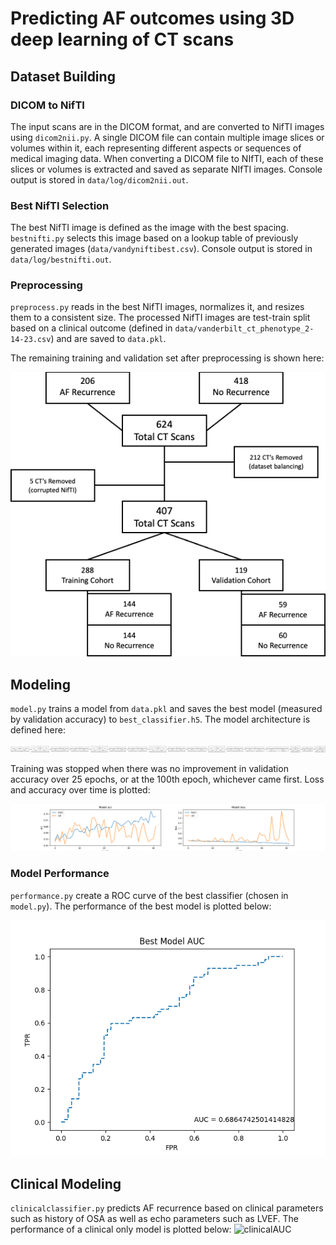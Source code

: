 # Predicting AF outcomes using 3D deep learning of CT scans

## Dataset Building
### DICOM to NifTI
The input scans are in the DICOM format, and are converted to NifTI images using `dicom2nii.py`. A single DICOM file can contain multiple image slices or volumes within it, each representing different aspects or sequences of medical imaging data. When converting a DICOM file to NIfTI, each of these slices or volumes is extracted and saved as separate NIfTI images. Console output is stored in `data/log/dicom2nii.out`.

### Best NifTI Selection
The best NifTI image is defined as the image with the best spacing. `bestnifti.py` selects this image based on a lookup table of previously generated images (`data/vandyniftibest.csv`). Console output is stored in `data/log/bestnifti.out`.

### Preprocessing
`preprocess.py` reads in the best NifTI images, normalizes it, and resizes them to a consistent size. The processed NifTI images are test-train split based on a clinical outcome (defined in `data/vanderbilt_ct_phenotype_2-14-23.csv`) and are saved to `data.pkl`. 

The remaining training and validation set after preprocessing is shown here:

![samples](./figs/samples.png)

## Modeling
`model.py` trains a model from `data.pkl` and saves the best model (measured by validation accuracy) to `best_classifier.h5`. The model architecture is defined here:

![architecture](./figs/architecture.png)

Training was stopped when there was no improvement in validation accuracy over 25 epochs, or at the 100th epoch, whichever came first. Loss and accuracy over time is plotted:

![performance](./figs/performance.png)

### Model Performance
`performance.py` create a ROC curve of the best classifier (chosen in `model.py`). The performance of the best model is plotted below:

![AUC](./figs/AUC.png)

## Clinical Modeling
`clinicalclassifier.py` predicts AF recurrence based on clinical parameters such as history of OSA as well as echo parameters such as LVEF. The performance of a clinical only model is plotted below:
![clinicalAUC](./figs/clinicalROC)